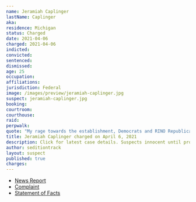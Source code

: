 ```yaml
---
name: Jeramiah Caplinger
lastName: Caplinger
aka:
residence: Michigan
status: Charged
date: 2021-04-06
charged: 2021-04-06
indicted:
convicted: 
sentenced: 
dismissed: 
age: 25
occupation:
affiliations:
jurisdiction: Federal
image: /images/preview/jeramiah-caplinger.jpg
suspect: jeramiah-caplinger.jpg
booking:
courtroom:
courthouse:
raid:
perpwalk:
quote: "My rage towards the establishment, Democrats and RINO Republicans is great. Think of Pompeii when it was destroyed by Mount Vesuvius."
title: Jeramiah Caplinger charged on April 6, 2021
description: Click for latest case details. Suspects innocent until proven guilty.
author: seditiontrack
layout: suspect
published: true
charges:
---
```

- [News Report](https://www.detroitnews.com/story/news/local/wayne-county/2021/04/06/taylor-man-charged-storming-capitol-during-deadly-riot/7106429002/)
- [Complaint](https://www.justice.gov/usao-dc/case-multi-defendant/file/1384116/download)
- [Statement of Facts](https://www.justice.gov/usao-dc/case-multi-defendant/file/1384121/download)

